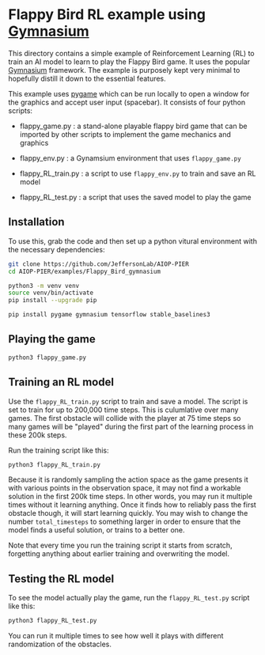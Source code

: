 
# Flappy Bird RL example using [Gymnasium](https://gymnasium.farama.org)

This directory contains a simple example of Reinforcement Learning (RL) to train an AI model to learn to play the Flappy Bird game. It uses the popular [Gymnasium](https://gymnasium.farama.org) framework. The example is purposely kept very minimal to hopefully distill it down to the essential features.

This example uses [pygame](https://www.pygame.org/docs/) which can be run locally to open a window for the graphics and accept user input (spacebar). It consists of four python scripts:

- flappy_game.py : a stand-alone playable flappy bird game that can be imported by other scripts to implement the game mechanics and graphics

- flappy_env.py : a Gynamsium environment that uses `flappy_game.py`

- flappy_RL_train.py : a script to use `flappy_env.py` to train and save an RL model

- flappy_RL_test.py : a script that uses the saved model to play the game


## Installation

To use this, grab the code and then set up a python vitural environment with the necessary dependencies:

~~~bash
git clone https://github.com/JeffersonLab/AIOP-PIER
cd AIOP-PIER/examples/Flappy_Bird_gymnasium

python3 -m venv venv
source venv/bin/activate
pip install --upgrade pip

pip install pygame gymnasium tensorflow stable_baselines3
~~~

## Playing the game

~~~bash
python3 flappy_game.py
~~~

## Training an RL model

Use the `flappy_RL_train.py` script to train and save a model. The script is set to train for up to 200,000 time steps. This is culumlative over many games. The first obstacle will collide with the player at 75 time steps so many games will be "played" during the first part of the learning process in these 200k steps.

Run the training script like this:

~~~bash
python3 flappy_RL_train.py
~~~

Because it is randomly sampling the action space as the game presents it with various points in the observation space, it may not find a workable solution in the first 200k time steps. In other words, you may run it multiple times without it learning anything. Once it finds how to reliably pass the first obstacle though, it will start learning quickly. You may wish to change the number `total_timesteps` to something larger in order to ensure that the model finds a useful solution, or trains to a better one.

Note that every time you run the training script it starts from scratch, forgetting anything about earlier training and overwriting the model.

## Testing the RL model

To see the model actually play the game, run the `flappy_RL_test.py` script like this:

~~~bash
python3 flappy_RL_test.py
~~~

You can run it multiple times to see how well it plays with different randomization of the obstacles.




